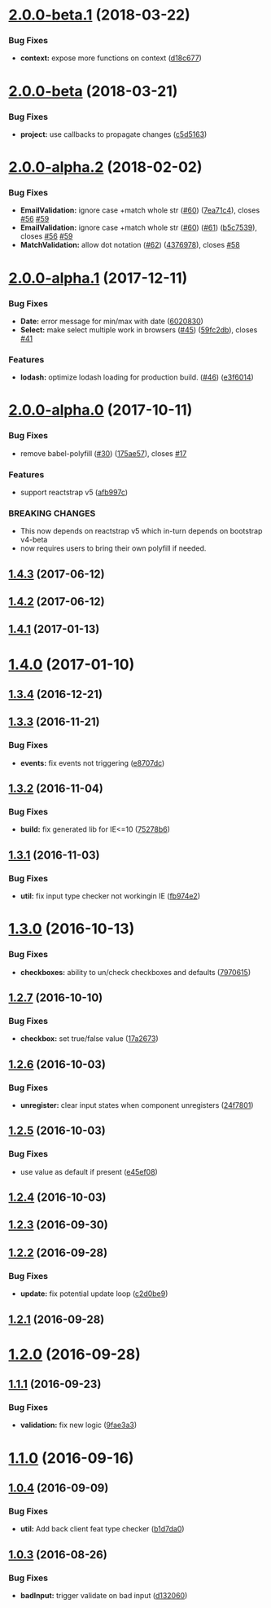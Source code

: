 <a name="2.0.0-beta.1"></a>
# [2.0.0-beta.1](https://github.com/Availity/availity-reactstrap-validation/compare/v2.0.0-beta...v2.0.0-beta.1) (2018-03-22)


### Bug Fixes

* **context:** expose more functions on context ([d18c677](https://github.com/Availity/availity-reactstrap-validation/commit/d18c677))



<a name="2.0.0-beta"></a>
# [2.0.0-beta](https://github.com/Availity/availity-reactstrap-validation/compare/v2.0.0-alpha.2...v2.0.0-beta) (2018-03-21)


### Bug Fixes

* **project:** use callbacks to propagate changes ([c5d5163](https://github.com/Availity/availity-reactstrap-validation/commit/c5d5163))



<a name="2.0.0-alpha.2"></a>
# [2.0.0-alpha.2](https://github.com/Availity/availity-reactstrap-validation/compare/v2.0.0-alpha.1...v2.0.0-alpha.2) (2018-02-02)


### Bug Fixes

* **EmailValidation:** ignore case +match whole str ([#60](https://github.com/Availity/availity-reactstrap-validation/issues/60)) ([7ea71c4](https://github.com/Availity/availity-reactstrap-validation/commit/7ea71c4)), closes [#56](https://github.com/Availity/availity-reactstrap-validation/issues/56) [#59](https://github.com/Availity/availity-reactstrap-validation/issues/59)
* **EmailValidation:** ignore case +match whole str ([#60](https://github.com/Availity/availity-reactstrap-validation/issues/60)) ([#61](https://github.com/Availity/availity-reactstrap-validation/issues/61)) ([b5c7539](https://github.com/Availity/availity-reactstrap-validation/commit/b5c7539)), closes [#56](https://github.com/Availity/availity-reactstrap-validation/issues/56) [#59](https://github.com/Availity/availity-reactstrap-validation/issues/59)
* **MatchValidation:** allow dot notation ([#62](https://github.com/Availity/availity-reactstrap-validation/issues/62)) ([4376978](https://github.com/Availity/availity-reactstrap-validation/commit/4376978)), closes [#58](https://github.com/Availity/availity-reactstrap-validation/issues/58)



<a name="2.0.0-alpha.1"></a>
# [2.0.0-alpha.1](https://github.com/Availity/availity-reactstrap-validation/compare/v2.0.0-alpha.0...v2.0.0-alpha.1) (2017-12-11)


### Bug Fixes

* **Date:** error message for min/max with date ([6020830](https://github.com/Availity/availity-reactstrap-validation/commit/6020830))
* **Select:** make select multiple work in browsers ([#45](https://github.com/Availity/availity-reactstrap-validation/issues/45)) ([59fc2db](https://github.com/Availity/availity-reactstrap-validation/commit/59fc2db)), closes [#41](https://github.com/Availity/availity-reactstrap-validation/issues/41)


### Features

* **lodash:** optimize lodash loading for production build. ([#46](https://github.com/Availity/availity-reactstrap-validation/issues/46)) ([e3f6014](https://github.com/Availity/availity-reactstrap-validation/commit/e3f6014))



<a name="2.0.0-alpha.0"></a>
# [2.0.0-alpha.0](https://github.com/Availity/availity-reactstrap-validation/compare/v1.4.3...v2.0.0-alpha.0) (2017-10-11)


### Bug Fixes

* remove babel-polyfill ([#30](https://github.com/Availity/availity-reactstrap-validation/issues/30)) ([175ae57](https://github.com/Availity/availity-reactstrap-validation/commit/175ae57)), closes [#17](https://github.com/Availity/availity-reactstrap-validation/issues/17)


### Features

* support reactstrap v5 ([afb997c](https://github.com/Availity/availity-reactstrap-validation/commit/afb997c))


### BREAKING CHANGES

* This now depends on reactstrap v5 which in-turn depends on bootstrap v4-beta
* now requires users to bring their own polyfill if needed.



<a name="1.4.3"></a>
## [1.4.3](https://github.com/Availity/availity-reactstrap-validation/compare/v1.4.2...v1.4.3) (2017-06-12)



<a name="1.4.2"></a>
## [1.4.2](https://github.com/Availity/availity-reactstrap-validation/compare/v1.4.1...v1.4.2) (2017-06-12)



<a name="1.4.1"></a>
## [1.4.1](https://github.com/Availity/availity-reactstrap-validation/compare/v1.4.0...v1.4.1) (2017-01-13)



<a name="1.4.0"></a>
# [1.4.0](https://github.com/Availity/availity-reactstrap-validation/compare/v1.3.4...v1.4.0) (2017-01-10)



<a name="1.3.4"></a>
## [1.3.4](https://github.com/Availity/availity-reactstrap-validation/compare/v1.3.3...v1.3.4) (2016-12-21)



<a name="1.3.3"></a>
## [1.3.3](https://github.com/Availity/availity-reactstrap-validation/compare/v1.3.2...v1.3.3) (2016-11-21)


### Bug Fixes

* **events:** fix events not triggering ([e8707dc](https://github.com/Availity/availity-reactstrap-validation/commit/e8707dc))



<a name="1.3.2"></a>
## [1.3.2](https://github.com/Availity/availity-reactstrap-validation/compare/v1.3.1...v1.3.2) (2016-11-04)


### Bug Fixes

* **build:** fix generated lib for IE<=10 ([75278b6](https://github.com/Availity/availity-reactstrap-validation/commit/75278b6))



<a name="1.3.1"></a>
## [1.3.1](https://github.com/Availity/availity-reactstrap-validation/compare/v1.3.0...v1.3.1) (2016-11-03)


### Bug Fixes

* **util:** fix input type checker not workingin IE ([fb974e2](https://github.com/Availity/availity-reactstrap-validation/commit/fb974e2))



<a name="1.3.0"></a>
# [1.3.0](https://github.com/Availity/availity-reactstrap-validation/compare/v1.2.7...v1.3.0) (2016-10-13)


### Bug Fixes

* **checkboxes:** ability to un/check checkboxes and defaults ([7970615](https://github.com/Availity/availity-reactstrap-validation/commit/7970615))



<a name="1.2.7"></a>
## [1.2.7](https://github.com/Availity/availity-reactstrap-validation/compare/v1.2.6...v1.2.7) (2016-10-10)


### Bug Fixes

* **checkbox:** set true/false value ([17a2673](https://github.com/Availity/availity-reactstrap-validation/commit/17a2673))



<a name="1.2.6"></a>
## [1.2.6](https://github.com/Availity/availity-reactstrap-validation/compare/v1.2.5...v1.2.6) (2016-10-03)


### Bug Fixes

* **unregister:** clear input states when component unregisters ([24f7801](https://github.com/Availity/availity-reactstrap-validation/commit/24f7801))



<a name="1.2.5"></a>
## [1.2.5](https://github.com/Availity/availity-reactstrap-validation/compare/v1.2.4...v1.2.5) (2016-10-03)


### Bug Fixes

* use value as default if present ([e45ef08](https://github.com/Availity/availity-reactstrap-validation/commit/e45ef08))



<a name="1.2.4"></a>
## [1.2.4](https://github.com/Availity/availity-reactstrap-validation/compare/v1.2.3...v1.2.4) (2016-10-03)



<a name="1.2.3"></a>
## [1.2.3](https://github.com/Availity/availity-reactstrap-validation/compare/v1.2.2...v1.2.3) (2016-09-30)



<a name="1.2.2"></a>
## [1.2.2](https://github.com/Availity/availity-reactstrap-validation/compare/v1.2.1...v1.2.2) (2016-09-28)


### Bug Fixes

* **update:** fix potential update loop ([c2d0be9](https://github.com/Availity/availity-reactstrap-validation/commit/c2d0be9))



<a name="1.2.1"></a>
## [1.2.1](https://github.com/Availity/availity-reactstrap-validation/compare/v1.2.0...v1.2.1) (2016-09-28)



<a name="1.2.0"></a>
# [1.2.0](https://github.com/Availity/availity-reactstrap-validation/compare/v1.1.1...v1.2.0) (2016-09-28)



<a name="1.1.1"></a>
## [1.1.1](https://github.com/Availity/availity-reactstrap-validation/compare/v1.1.0...v1.1.1) (2016-09-23)


### Bug Fixes

* **validation:** fix new logic ([9fae3a3](https://github.com/Availity/availity-reactstrap-validation/commit/9fae3a3))



<a name="1.1.0"></a>
# [1.1.0](https://github.com/Availity/availity-reactstrap-validation/compare/1.0.4...v1.1.0) (2016-09-16)



<a name="1.0.4"></a>
## [1.0.4](https://github.com/Availity/availity-reactstrap-validation/compare/v1.0.3...1.0.4) (2016-09-09)


### Bug Fixes

* **util:** Add back client feat type checker ([b1d7da0](https://github.com/Availity/availity-reactstrap-validation/commit/b1d7da0))



<a name="1.0.3"></a>
## [1.0.3](https://github.com/Availity/availity-reactstrap-validation/compare/d132060...v1.0.3) (2016-08-26)


### Bug Fixes

* **badInput:** trigger validate on bad input ([d132060](https://github.com/Availity/availity-reactstrap-validation/commit/d132060))



